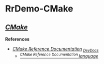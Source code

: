 # RrDemo-CMake

## [*CMake*](http://cmake.org/)
**References**
- [*CMake Reference Documentation*](http://cmake.org/cmake/help/latest/)<sub> [*DevDocs*](http://devdocs.io/cmake/)</sub>
    - [<sup>*CMake Reference Documentation* </sup>*language*](http://cmake.org/cmake/help/latest/manual/cmake-language.7.html)
